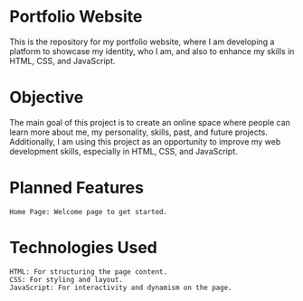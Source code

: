 # Portfolio Website

This is the repository for my portfolio website, where I am developing a platform to showcase my identity, who I am, and also to enhance my skills in HTML, CSS, and JavaScript.

# Objective

The main goal of this project is to create an online space where people can learn more about me, my personality, skills, past, and future projects. Additionally, I am using this project as an opportunity to improve my web development skills, especially in HTML, CSS, and JavaScript.

# Planned Features
 
    Home Page: Welcome page to get started.

# Technologies Used

    HTML: For structuring the page content.
    CSS: For styling and layout.
    JavaScript: For interactivity and dynamism on the page.